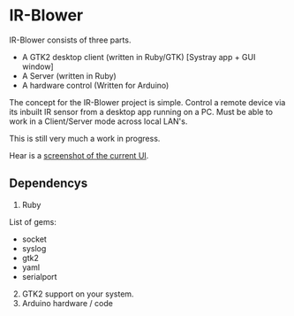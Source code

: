 IR-Blower
=========

IR-Blower consists of three parts.

* A GTK2 desktop client (written in Ruby/GTK) [Systray app + GUI window]
* A Server (written in Ruby)
* A hardware control (Written for Arduino)


The concept for the IR-Blower project is simple.
Control a remote device via its inbuilt IR sensor from a desktop app running on a PC.
Must be able to work in a Client/Server mode across local LAN's.

This is still very much a work in progress.

Hear is a [screenshot of the current UI](http://cache.horan.hk/images/ir-blower-ui-v0.0.2.png).

Dependencys
-------------

1. Ruby

  List of gems:
  * socket
  * syslog
  * gtk2
  * yaml
  * serialport

2. GTK2 support on your system.
3. Arduino hardware / code
